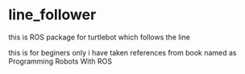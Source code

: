 # line_follower
this is ROS package for turtlebot which follows the line


 this is for beginers only i have taken references from book named as Programming Robots With ROS
